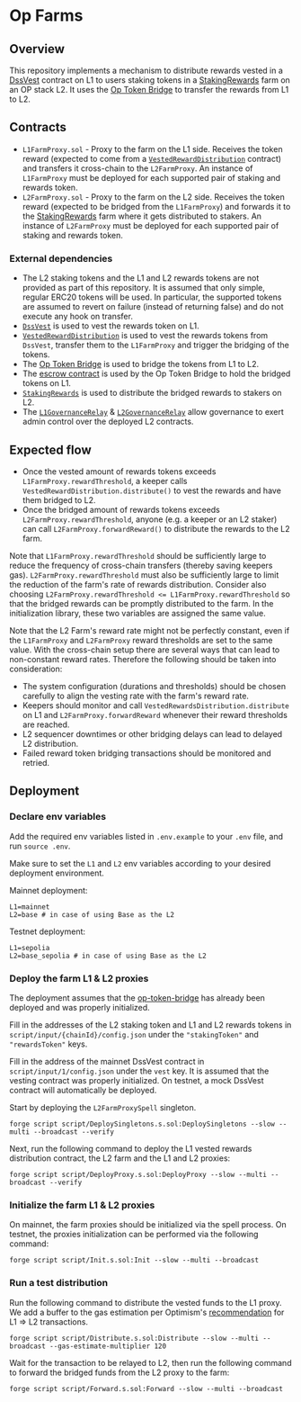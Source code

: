 # Op Farms

## Overview

This repository implements a mechanism to distribute rewards vested in a [DssVest](https://github.com/makerdao/dss-vest) contract on L1 to users staking tokens in a [StakingRewards](https://github.com/makerdao/endgame-toolkit/blob/master/src/synthetix/StakingRewards.sol) farm on an OP stack L2. It uses the [Op Token Bridge](https://github.com/makerdao/op-token-bridge) to transfer the rewards from L1 to L2.

## Contracts

- `L1FarmProxy.sol` - Proxy to the farm on the L1 side. Receives the token reward (expected to come from a [`VestedRewardDistribution`](https://github.com/makerdao/endgame-toolkit/blob/master/src/VestedRewardsDistribution.sol) contract) and transfers it cross-chain to the `L2FarmProxy`. An instance of `L1FarmProxy` must be deployed for each supported pair of staking and rewards token.
- `L2FarmProxy.sol` - Proxy to the farm on the L2 side. Receives the token reward (expected to be bridged from the `L1FarmProxy`) and forwards it to the [StakingRewards](https://github.com/makerdao/endgame-toolkit/blob/master/src/synthetix/StakingRewards.sol) farm where it gets distributed to stakers. An instance of `L2FarmProxy` must be deployed for each supported pair of staking and rewards token.

### External dependencies

- The L2 staking tokens and the L1 and L2 rewards tokens are not provided as part of this repository. It is assumed that only simple, regular ERC20 tokens will be used. In particular, the supported tokens are assumed to revert on failure (instead of returning false) and do not execute any hook on transfer.
- [`DssVest`](https://github.com/makerdao/dss-vest) is used to vest the rewards token on L1.
- [`VestedRewardDistribution`](https://github.com/makerdao/endgame-toolkit/blob/master/src/VestedRewardsDistribution.sol) is used to vest the rewards tokens from `DssVest`, transfer them to the `L1FarmProxy` and trigger the bridging of the tokens.
- The [Op Token Bridge](https://github.com/makerdao/op-token-bridge) is used to bridge the tokens from L1 to L2. 
- The [escrow contract](https://github.com/makerdao/op-token-bridge/blob/dev/src/Escrow.sol) is used by the Op Token Bridge to hold the bridged tokens on L1.
- [`StakingRewards`](https://github.com/makerdao/endgame-toolkit/blob/master/src/synthetix/StakingRewards.sol) is used to distribute the bridged rewards to stakers on L2.
- The [`L1GovernanceRelay`](https://github.com/makerdao/op-token-bridge/blob/dev/src/L1GovernanceRelay.sol) & [`L2GovernanceRelay`](https://github.com/makerdao/op-token-bridge/blob/dev/src/L2GovernanceRelay.sol) allow governance to exert admin control over the deployed L2 contracts.

## Expected flow
- Once the vested amount of rewards tokens exceeds `L1FarmProxy.rewardThreshold`, a keeper calls `VestedRewardDistribution.distribute()` to vest the rewards and have them bridged to L2.
- Once the bridged amount of rewards tokens exceeds `L2FarmProxy.rewardThreshold`, anyone (e.g. a keeper or an L2 staker) can call `L2FarmProxy.forwardReward()` to distribute the rewards to the L2 farm.

Note that `L1FarmProxy.rewardThreshold` should be sufficiently large to reduce the frequency of cross-chain transfers (thereby saving keepers gas). `L2FarmProxy.rewardThreshold` must also be sufficiently large to limit the reduction of the farm's rate of rewards distribution. Consider also choosing `L2FarmProxy.rewardThreshold <= L1FarmProxy.rewardThreshold` so that the bridged rewards can be promptly distributed to the farm. In the initialization library, these two variables are assigned the same value.

Note that the L2 Farm's reward rate might not be perfectly constant, even if the `L1FarmProxy` and `L2FarmProxy` reward thresholds are set to the same value. With the cross-chain setup there are several ways that can lead to non-constant reward rates. Therefore the following should be taken into consideration:
* The system configuration (durations and thresholds) should be chosen carefully to align the vesting rate with the farm's reward rate.
* Keepers should monitor and call `VestedRewardsDistribution.distribute` on L1 and `L2FarmProxy.forwardReward` whenever their reward thresholds are reached.
* L2 sequencer downtimes or other bridging delays can lead to delayed L2 distribution.
* Failed reward token bridging transactions should be monitored and retried.

## Deployment

### Declare env variables

Add the required env variables listed in `.env.example` to your `.env` file, and run `source .env`.

Make sure to set the `L1` and `L2` env variables according to your desired deployment environment.

Mainnet deployment:

```
L1=mainnet
L2=base # in case of using Base as the L2
```

Testnet deployment:

```
L1=sepolia
L2=base_sepolia # in case of using Base as the L2
```

### Deploy the farm L1 & L2 proxies

The deployment assumes that the [op-token-bridge](https://github.com/makerdao/op-token-bridge) has already been deployed and was properly initialized.

Fill in the addresses of the L2 staking token and L1 and L2 rewards tokens in `script/input/{chainId}/config.json` under the `"stakingToken"` and `"rewardsToken"` keys.

Fill in the address of the mainnet DssVest contract in `script/input/1/config.json` under the `vest` key. It is assumed that the vesting contract was properly initialized. On testnet, a mock DssVest contract will automatically be deployed.

Start by deploying the `L2FarmProxySpell` singleton.

```
forge script script/DeploySingletons.s.sol:DeploySingletons --slow --multi --broadcast --verify
```

Next, run the following command to deploy the L1 vested rewards distribution contract, the L2 farm and the L1 and L2 proxies:

```
forge script script/DeployProxy.s.sol:DeployProxy --slow --multi --broadcast --verify
```

### Initialize the farm L1 & L2 proxies

On mainnet, the farm proxies should be initialized via the spell process.
On testnet, the proxies initialization can be performed via the following command:

```
forge script script/Init.s.sol:Init --slow --multi --broadcast
```

### Run a test distribution

Run the following command to distribute the vested funds to the L1 proxy.  
We add a buffer to the gas estimation per Optimism's [recommendation](https://docs.optimism.io/builders/app-developers/bridging/messaging#for-l1-to-l2-transactions-1) for L1 => L2 transactions.

```
forge script script/Distribute.s.sol:Distribute --slow --multi --broadcast --gas-estimate-multiplier 120
```

Wait for the transaction to be relayed to L2, then run the following command to forward the bridged funds from the L2 proxy to the farm:

```
forge script script/Forward.s.sol:Forward --slow --multi --broadcast
```
